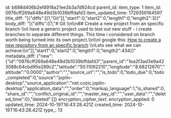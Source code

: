 id: b688d406b2ef4918a21ee2b3a7d924cd
parent_id: 
item_type: 1
item_id: 0976cff269a648e49d3b1039bffdafd3
item_updated_time: 1729356164597
title_diff: "[{\"diffs\":[[1,\"Git\"]],\"start1\":0,\"start2\":0,\"length1\":0,\"length2\":3}]"
body_diff: "[{\"diffs\":[[1,\"# Git \\\n\\\n## Create a new project from an specific branch \\\nI have a generic project used to test out new stuff - i create branches to separate different things. This time i considered on branch worth being turned into its own project.\\\n\\\nI google this: [How to create a new repository from an specific branch](https://gist.github.com/sposmen/10656140#how-to-create-a-new-repository-from-an-specific-branch) \\\nLets see what we can achieve:\\\n\"]],\"start1\":0,\"start2\":0,\"length1\":0,\"length2\":434}]"
metadata_diff: {"new":{"id":"0976cff269a648e49d3b1039bffdafd3","parent_id":"1ea2f3ad3e9a423088c64cbd95e289c2","latitude":"50.11092210","longitude":"8.68212670","altitude":"0.0000","author":"","source_url":"","is_todo":0,"todo_due":0,"todo_completed":0,"source":"joplin-desktop","source_application":"net.cozic.joplin-desktop","application_data":"","order":0,"markup_language":1,"is_shared":0,"share_id":"","conflict_original_id":"","master_key_id":"","user_data":"","deleted_time":0},"deleted":[]}
encryption_cipher_text: 
encryption_applied: 0
updated_time: 2024-10-19T16:43:28.421Z
created_time: 2024-10-19T16:43:28.421Z
type_: 13